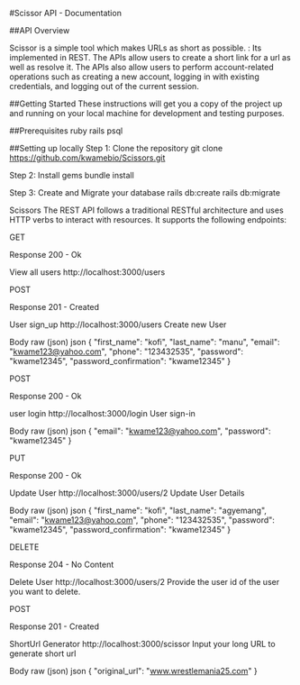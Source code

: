 #Scissor API - Documentation

##API Overview

Scissor is a simple tool which makes URLs as short as possible. : Its implemented in REST. The APIs allow users to create a short link for a url as well as resolve it. The APIs also allow users to perform account-related operations such as creating a new account, logging in with existing credentials, and logging out of the current session.

##Getting Started
These instructions will get you a copy of the project up and running on your local machine for development and testing purposes.

##Prerequisites
ruby
rails
psql

##Setting up locally
Step 1: Clone the repository
git clone https://github.com/kwamebio/Scissors.git

Step 2: Install gems
bundle install

Step 3: Create and Migrate your database
rails db:create
rails db:migrate

Scissors
The REST API follows a traditional RESTful architecture and uses HTTP verbs to interact with resources. It supports the following endpoints:


GET

Response
200 - Ok

View all users
http://localhost:3000/users

POST

Response
201 - Created

User sign_up
http://localhost:3000/users
Create new User

Body
raw (json)
json
{
    "first_name": "kofi",
    "last_name": "manu",
    "email": "kwame123@yahoo.com",
    "phone": "123432535",
    "password": "kwame12345",
    "password_confirmation": "kwame12345"
}

POST

Response
200 - Ok

user login
http://localhost:3000/login
User sign-in

Body
raw (json)
json
{
    "email": "kwame123@yahoo.com",
    "password": "kwame12345"
}

PUT

Response
200 - Ok

Update User
http://localhost:3000/users/2
Update User Details

Body
raw (json)
json
{
    "first_name": "kofi",
    "last_name": "agyemang",
    "email": "kwame123@yahoo.com",
    "phone": "123432535",
    "password": "kwame12345",
    "password_confirmation": "kwame12345"
}

DELETE

Response
204 - No Content

Delete User
http://localhost:3000/users/2
Provide the user id of the user you want to delete.

POST

Response
201 - Created

ShortUrl Generator
http://localhost:3000/scissor
Input your long URL to generate short url

Body
raw (json)
json
{
    "original_url": "www.wrestlemania25.com"
}
